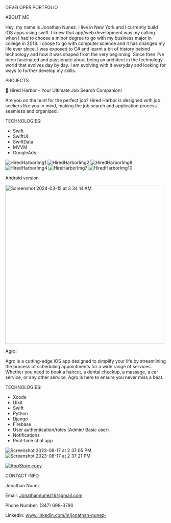 DEVELOPER PORTFOLIO

ABOUT ME

Hey, my name is Jonathan Nunez. I live in New York and I currently build IOS apps using swift. I knew that app/web development was my calling when I had to choose a minor degree to go with my business major in college in 2018. I chose to go with computer science and it has changed my life ever since. I was exposed to C# and learnt a bit of history behind technology and how it was shaped from the very beginning. Since then I've been fascinated and passionate about being an architect in the technology world that evolves day by day. I am evolving with it everyday and looking for ways to further develop my skills. 

PROJECTS

🚀 Hired Harbor - Your Ultimate Job Search Companion!

Are you on the hunt for the perfect job? Hired Harbor is designed with job seekers like you in mind, making the job search and application process seamless and organized.

TECHNOLOGIES:
- Swift
- SwiftUI
- SwiftData
- MVVM
- GoogleAds

![HiredHarborImg1](https://github.com/Jona1995n/Portfolio/assets/79124628/713d13c3-e18e-4930-86ef-3f317b6b2b4c)
![HiredHarborImg2](https://github.com/Jona1995n/Portfolio/assets/79124628/6078713d-ae7a-441a-a3e7-25c3fe6e1add)
![HiredHarborImg8](https://github.com/Jona1995n/Portfolio/assets/79124628/a7cdf801-670a-42be-9e48-7a7247ded5fb)
![HiredHarborImg4](https://github.com/Jona1995n/Portfolio/assets/79124628/d43cde47-1950-48e8-8665-1ef2893d7377)
![HireHarborImg7](https://github.com/Jona1995n/Portfolio/assets/79124628/2e22b8bd-9348-4b29-9295-a7d0cc3c1a46)
![HiredHarborImg10](https://github.com/Jona1995n/Portfolio/assets/79124628/c65c3ffb-9efc-4ead-84bc-4ecdefe48250)

Android version

[<img width="498" alt="Screenshot 2024-03-15 at 3 34 14 AM" src="https://github.com/Jona1995n/Portfolio/assets/79124628/9ba1c982-1a8f-4aad-86ec-3cd89d322835">](https://play.google.com/store/apps/details?id=com.jge.jobtrack&hl=en_US&gl=US)

Agro:

Agro is a cutting-edge iOS app designed to simplify your life by streamlining the process of scheduling appointments for a wide range of services. Whether you need to book a haircut, a dental checkup, a massage, a car service, or any other service, Agro is here to ensure you never miss a beat.

TECHNOLOGIES:
- Xcode
- UIkit
- Swift
- Python
- Django
- Firebase
- User authentication/roles (Admin/ Basic user)
- Notifications
- Real-time chat app

![Screenshot 2023-08-17 at 2 37 05 PM](https://github.com/Jona1995n/Portfolio/assets/79124628/d5d8ab41-3187-4715-ae30-7b28680ccda1)
![Screenshot 2023-08-17 at 2 37 21 PM](https://github.com/Jona1995n/Portfolio/assets/79124628/da8397fd-fc93-4942-9d9d-d2b1e8672015)



[![AppStore copy](https://github.com/Jona1995n/Portfolio/assets/79124628/2517ee73-9e66-44a8-a88a-d705cea77067)](https://apps.apple.com/us/app/agro-llc/id1666372892?platform=iphone)





CONTACT INFO

Jonathan Nunez

Email: Jonathannunez16@gmail.com

Phone Number: (347) 698-3790

Linkedin: www.linkedin.com/in/jonathan-nunez-
